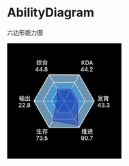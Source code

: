 # AbilityDiagram
六边形能力图

![](https://github.com/CHLAndLXB/AbilityDiagram/raw/master/AbilityDiagram/切图/1.png) 
